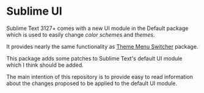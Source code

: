 # Sublime UI

Sublime Text 3127+ comes with a new UI module in the Default package which is used to easily change _color schemes_ and _themes_.

It provides nearly the same functionality as [Theme Menu Switcher](https://packagecontrol.io/packages/Themes%20Menu%20Switcher) package.

This package adds some patches to Sublime Text's default UI module which I think should be added.

The main intention of this repository is to provide easy to read information about the changes proposed to be applied to the default UI module.